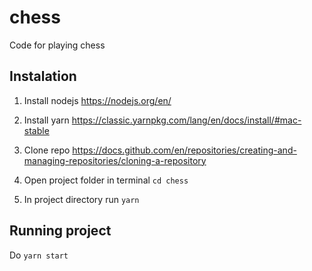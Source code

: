# chess
Code for playing chess


## Instalation

1. Install nodejs https://nodejs.org/en/

1. Install yarn https://classic.yarnpkg.com/lang/en/docs/install/#mac-stable

1. Clone repo https://docs.github.com/en/repositories/creating-and-managing-repositories/cloning-a-repository

1. Open project folder in terminal ```cd chess```

1. In project directory run ```yarn```

## Running project

Do ```yarn start```

